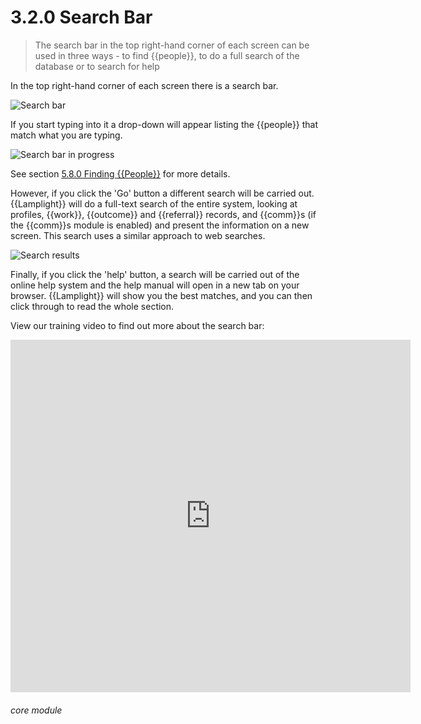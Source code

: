 # 3.2.0 Search Bar

> The search bar in the top right-hand corner of each screen can be used in three ways - to find {{people}}, to do a full search of the database or to search for help



In the top right-hand corner of each screen there is a search bar. 

![Search bar](3.2.0a.PNG)

If you start typing into it a drop-down will appear listing the {{people}} that match what you are typing. 

![Search bar in progress](3.2.0b.PNG)

See section [5.8.0 Finding {{People}}](/help/index/p/5.8.0) for more details.

However, if you click the 'Go' button a different search will be carried out. {{Lamplight}} will do a full-text search of the entire system, looking at profiles, {{work}}, {{outcome}} and {{referral}} records, and {{comm}}s (if the {{comm}}s module is enabled) and present the information on a new screen. This search uses a similar approach to web searches.

![Search results](13a.png)

Finally, if you click the 'help' button, a search will be carried out of the online help system and the help manual will open in a new tab on your browser. {{Lamplight}} will show you the best matches, and you can then click through to read the whole section. 

View our training video to find out more about the search bar:

<iframe width="640" height="564" src="https://player.vimeo.com/video/282516727" frameborder="0" allowFullScreen mozallowfullscreen webkitAllowFullScreen></iframe>


###### core module
